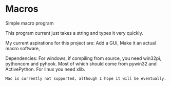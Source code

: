 # Macros
Simple macro program

This program current just takes a string and types it very quickly.

My current aspirations for this project are:
    Add a GUI,
    Make it an actual macro software,

Dependencies:
    For windows, if compiling from source, you need win32pi, pythoncom and pyhook. Most of which should come from pywin32 and     
    ActivePython. 
    For linux you need xlib.
    
    Mac is currently not supported, although I hope it will be eventually.
    
    

